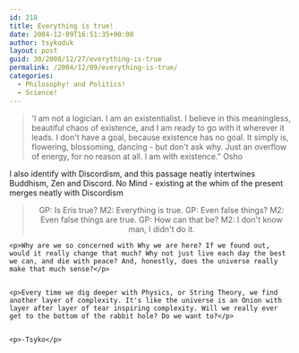 ```yaml
---
id: 218
title: Everything is true!
date: 2004-12-09T16:51:35+00:00
author: tsykoduk
layout: post
guid: 30/2008/12/27/everything-is-true
permalink: /2004/12/09/everything-is-true/
categories:
  - Philosophy! and Politics!
  - Science!
---
```

<blockquote> 'I am not a logician. I am an existentialist. I believe in this meaningless, beautiful chaos of existence, and I am ready to go with it wherever it leads. I don't have a goal, because existence has no goal. It simply is, flowering, blossoming, dancing - but don't ask why. Just an overflow of energy, for no reason at all. I am with existence."  Osho</blockquote>

I also identify with Discordism, and this passage neatly intertwines Buddhism, Zen and Discord. No Mind - existing at the whim of the present merges neatly with Discordism
<blockquote><center>
GP: Is Eris true?
M2: Everything is true.
GP: Even false things?
M2: Even false things are true.
GP: How can that be?
M2: I don't know man, I didn't do it.</center></blockquote>

	<p>Why are we so concerned with Why we are here? If we found out, would it really change that much? Why not just live each day the best we can, and die with peace? And, honestly, does the universe really make that much sense?</p>


	<p>Every time we dig deeper with Physics, or String Theory, we find another layer of complexity. It's like the universe is an Onion with layer after layer of tear inspiring complexity. Will we really ever get to the bottom of the rabbit hole? Do we want to?</p>


	<p>-Tsyko</p>